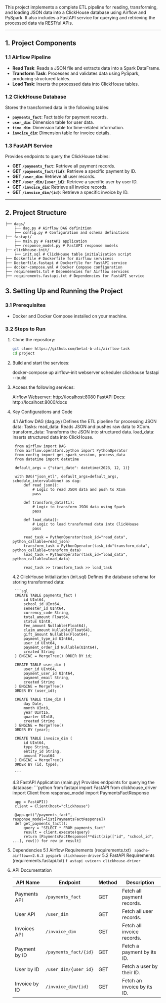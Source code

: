 This project implements a complete ETL pipeline for reading, transforming, and loading JSON data into a ClickHouse database using Airflow and PySpark. It also includes a FastAPI service for querying and retrieving the processed data via RESTful APIs.

---

## 1. Project Components

### 1.1 Airflow Pipeline

- **Read Task**: Reads a JSON file and extracts data into a Spark DataFrame.
- **Transform Task**: Processes and validates data using PySpark, producing structured tables.
- **Load Task**: Inserts the processed data into ClickHouse tables.

### 1.2 ClickHouse Database

Stores the transformed data in the following tables:

- **`payments_fact`**: Fact table for payment records.
- **`user_dim`**: Dimension table for user data.
- **`time_dim`**: Dimension table for time-related information.
- **`invoice_dim`**: Dimension table for invoice details.

### 1.3 FastAPI Service

Provides endpoints to query the ClickHouse tables:

- **GET `/payments_fact`**: Retrieve all payment records.
- **GET `/payments_fact/{id}`**: Retrieve a specific payment by ID.
- **GET `/user_dim`**: Retrieve all user records.
- **GET `/user_dim/{user_id}`**: Retrieve a specific user by user ID.
- **GET `/invoice_dim`**: Retrieve all invoice records.
- **GET `/invoice_dim/{id}`**: Retrieve a specific invoice by ID.

---

## 2. Project Structure

```
├── dags/ 
    ├── dag.py # Airflow DAG definition
    ├── config.py # Configuration and schema definitions
├── fastapi/
    ├── main.py # FastAPI application
    ├── response_model.py # FastAPI response models
├── clickhouse-init/  
    ├── init.sql # ClickHouse table initialization script
├── Dockerfile # Dockerfile for Airflow servicess
├── Dockerfile.fastapi # Dockerfile for FastAPI service
├── docker-compose.yml # Docker Compose configuration
├── requirements.txt # Dependencies for Airflow services
├── requirements.fastapi.txt # Dependencies for FastAPI service
```

## 3. Setting Up and Running the Project

### 3.1 Prerequisites

- Docker and Docker Compose installed on your machine.

### 3.2 Steps to Run

1. Clone the repository:

   ```bash
   git clone https://github.com/belal-b-ali/airflow-task
   cd project

2. Build and start the services:

    docker-compose up airflow-init webserver scheduler clickhouse fastapi --build

3. Access the following services:

    Airflow Webserver: http://localhost:8080
    FastAPI Docs: http://localhost:8000/docs

4. Key Configurations and Code

    4.1 Airflow DAG (dag.py)
        Defines the ETL pipeline for processing JSON data:
        Tasks:
            read_data: Reads JSON and pushes raw data to XCom.
            transform_data: Transforms the JSON into structured data.
            load_data: Inserts structured data into ClickHouse.

        from airflow import DAG
        from airflow.operators.python import PythonOperator
        from config import get_spark_session, process_data
        from datetime import datetime

        default_args = {"start_date": datetime(2023, 12, 1)}

        with DAG("json_etl", default_args=default_args, schedule_interval=None) as dag:
            def read_json():
                # Logic to read JSON data and push to XCom
                pass

            def transform_data(ti):
                # Logic to transform JSON data using Spark
                pass

            def load_data():
                # Logic to load transformed data into ClickHouse
                pass

            read_task = PythonOperator(task_id="read_data", python_callable=read_json)
            transform_task = PythonOperator(task_id="transform_data", python_callable=transform_data)
            load_task = PythonOperator(task_id="load_data", python_callable=load_data)

            read_task >> transform_task >> load_task

    4.2 ClickHouse Initialization (init.sql)
        Defines the database schema for storing transformed data:

        ```sql
        CREATE TABLE payments_fact (
            id UInt64,
            school_id UInt64,
            semester_id UInt64,
            currency_code String,
            total_amount Float64,
            status UInt8,
            fee_amount Nullable(Float64),
            claim_amount Nullable(Float64),
            gift_amount Nullable(Float64),
            payment_type_id UInt64,
            user_id UInt64,
            payment_order_id Nullable(UInt64),
            created String
        ) ENGINE = MergeTree() ORDER BY id;
        
        CREATE TABLE user_dim (
            user_id UInt64,
            payment_user_id UInt64,
            payment_email String,
            created String
        ) ENGINE = MergeTree()
        ORDER BY (user_id);

        CREATE TABLE time_dim (
            day Date,
            month UInt8,
            year UInt16,
            quarter UInt8,
            created String
        ) ENGINE = MergeTree()
        ORDER BY (year);

        CREATE TABLE invoice_dim (
            id UInt64, 
            type String,
            entity_id String,
            amount Float64
        ) ENGINE = MergeTree()
        ORDER BY (id, type);

        ```

    4.3 FastAPI Application (main.py)
        Provides endpoints for querying the database:
        ```python
        from fastapi import FastAPI
        from clickhouse_driver import Client
        from response_model import PaymentsFactResponse

        app = FastAPI()
        client = Client(host="clickhouse")

        @app.get("/payments_fact", response_model=list[PaymentsFactResponse])
        def get_payments_fact():
            query = "SELECT * FROM payments_fact"
            result = client.execute(query)
            return [PaymentsFactResponse(**dict(zip(["id", "school_id", ...], row))) for row in result]

5. Dependencies
    5.1 Airflow Requirements (requirements.txt)
        ```
        apache-airflow==2.6.3
        pyspark
        clickhouse-driver```
    5.2 FastAPI Requirements (requirements.fastapi.txt)
        ```f
        astapi
        uvicorn
        clickhouse-driver```

6. API Documentation

    | API Name       | Endpoint              | Method | Description                   |
    |----------------|-----------------------|--------|-------------------------------|
    | Payments API   | `/payments_fact`      | GET    | Fetch all payment records.    |
    | User API       | `/user_dim`           | GET    | Fetch all user records.       |
    | Invoices API   | `/invoice_dim`        | GET    | Fetch all invoice records.    |
    | Payment by ID  | `/payments_fact/{id}` | GET    | Fetch a payment by its ID.    |
    | User by ID     | `/user_dim/{user_id}` | GET    | Fetch a user by their ID.     |
    | Invoice by ID  | `/invoice_dim/{id}`   | GET    | Fetch an invoice by its ID.   |
